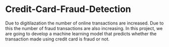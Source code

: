 # Credit-Card-Fraud-Detection
Due to digitilazation the number of online transactions are increased. Due to this the number of fraud transactions are also increasing. In this project, we are going to develop a machine learning model that predicts whether the transaction made using credit card is fraud or not.
